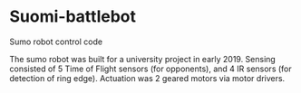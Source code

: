 # Suomi-battlebot
Sumo robot control code

The sumo robot was built for a university project in early 2019.
Sensing consisted of 5 Time of Flight sensors (for opponents), and 4 IR sensors (for detection of ring edge).
Actuation was 2 geared motors via motor drivers.
